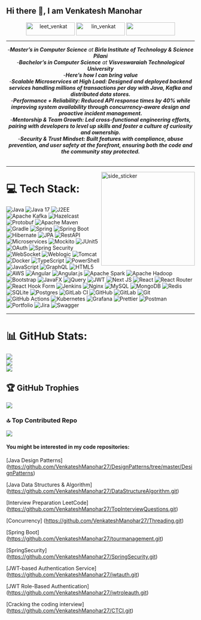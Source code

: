 ## Hi there 👋, I am Venkatesh Manohar


<p align="center">
 <a href="https://leetcode.com/u/venkatm27/" target="blank"><img align="center" src="https://img.shields.io/badge/LeetCode-000000?style=for-the-badge&logo=LeetCode&logoColor=#d16c06" alt="leet_venkat" height="35" width="130" /></a>
<a href="https://www.linkedin.com/in/venkateshmanohar27" target="blank"><img align="center" src="https://img.shields.io/badge/LinkedIn-0077B5?style=for-the-badge&logo=linkedin&logoColor=white" alt="lin_venkat" height="35" width="130" /></a>  
<a href = "mailto: venkatesh.manohar@gmail.com"><img align="center" src="https://img.shields.io/badge/Gmail-D14836?style=for-the-badge&logo=gmail&logoColor=white" height="35" width="130" /></a>
</p>

<hr>

<p align="center">
  <em>
    -<strong>Master’s in Computer Science</strong> at <strong>Birla Institute of Technology & Science Pilani </strong><br>
    -<strong>Bachelor’s in Computer Science</strong> at <strong>Visveswaraiah Technological University</strong><br>
    -<b>Here’s how I can bring value </b><br>
    -<b>Scalable Microservices at High Load: Designed and deployed backend services handling millions of transactions per day with Java, Kafka and distributed data stores.</b><br>
    -<b>Performance + Reliability: Reduced API response times by 40% while improving system availability through concurrency-aware design and proactive incident management.
</b><br>
    -<b>Mentorship & Team Growth: Led cross-functional engineering efforts, pairing with developers to level up skills and foster a culture of curiosity and ownership.</b><br>
    -<b>Security & Trust Mindset: Built features with compliance, abuse prevention, and user safety at the forefront, ensuring both the code and the community stay protected.</b><br>
  </em> 
  <br>
<hr>
<img align="right" width=250px height=250px alt="side_sticker" src="https://media.giphy.com/media/TEnXkcsHrP4YedChhA/giphy.gif" />


# 💻 Tech Stack:
![Java](https://img.shields.io/badge/java-%23ED8B00.svg?style=for-the-badge&logo=openjdk&logoColor=white) 
![Java 17](https://img.shields.io/badge/Java%2017-%23000000.svg?style=for-the-badge&logo=java&logoColor=white)
![J2EE](https://img.shields.io/badge/J2EE-%23000000.svg?style=for-the-badge&logo=java&logoColor=white)
![Apache Kafka](https://img.shields.io/badge/Apache%20Kafka-%23000000.svg?style=for-the-badge&logo=apachekafka&logoColor=white)
![Hazelcast](https://img.shields.io/badge/Hazelcast-%23000000.svg?style=for-the-badge&logo=hazelcast&logoColor=white)
![Protobuf](https://img.shields.io/badge/Protobuf-%23000000.svg?style=for-the-badge&logo=protobuf&logoColor=white)
![Apache Maven](https://img.shields.io/badge/Apache%20Maven-%23000000.svg?style=for-the-badge&logo=apachemaven&logoColor=white)
![Gradle](https://img.shields.io/badge/Gradle-02303A.svg?style=for-the-badge&logo=Gradle&logoColor=white)
![Spring](https://img.shields.io/badge/spring-%236DB33F.svg?style=for-the-badge&logo=spring&logoColor=white) 
![Spring Boot](https://img.shields.io/badge/spring%20boot-%236DB33F.svg?style=for-the-badge&logo=springboot&logoColor=white)
![Hibernate](https://img.shields.io/badge/hibernate-%23E34F26.svg?style=for-the-badge&logo=hibernate&logoColor=white)
![JPA](https://img.shields.io/badge/JPA-%23000000.svg?style=for-the-badge&logo=java&logoColor=white)
![RestAPI](https://img.shields.io/badge/RestAPI-%23000000.svg?style=for-the-badge&logo=restapi&logoColor=white)
![Microservices](https://img.shields.io/badge/Microservices-%23000000.svg?style=for-the-badge&logo=microservices&logoColor=white)
![Mockito](https://img.shields.io/badge/Mockito-%23000000.svg?style=for-the-badge&logo=mockito&logoColor=white)
![JUnit5](https://img.shields.io/badge/JUnit5-%23000000.svg?style=for-the-badge&logo=junit5&logoColor=white)
![OAuth](https://img.shields.io/badge/OAuth-%23000000.svg?style=for-the-badge&logo=oauth&logoColor=white)
![Spring Security](https://img.shields.io/badge/Spring%20Security-%23000000.svg?style=for-the-badge&logo=springsecurity&logoColor=white)
![WebSocket](https://img.shields.io/badge/WebSocket-%23000000.svg?style=for-the-badge&logo=websocket&logoColor=white)
![Weblogic](https://img.shields.io/badge/Weblogic-%23000000.svg?style=for-the-badge&logo=oracle&logoColor=white)
![Tomcat](https://img.shields.io/badge/Tomcat-%23000000.svg?style=for-the-badge&logo=apachetomcat&logoColor=white)
![Docker](https://img.shields.io/badge/Docker-%23000000.svg?style=for-the-badge&logo=docker&logoColor=white)
![TypeScript](https://img.shields.io/badge/typescript-%23007ACC.svg?style=for-the-badge&logo=typescript&logoColor=white)
![PowerShell](https://img.shields.io/badge/PowerShell-%235391FE.svg?style=for-the-badge&logo=powershell&logoColor=white) 
![JavaScript](https://img.shields.io/badge/javascript-%23323330.svg?style=for-the-badge&logo=javascript&logoColor=%23F7DF1E) 
![GraphQL](https://img.shields.io/badge/-GraphQL-E10098?style=for-the-badge&logo=graphql&logoColor=white) 
![HTML5](https://img.shields.io/badge/html5-%23E34F26.svg?style=for-the-badge&logo=html5&logoColor=white) 
![AWS](https://img.shields.io/badge/AWS-%23FF9900.svg?style=for-the-badge&logo=amazon-aws&logoColor=white)
![Angular](https://img.shields.io/badge/angular-%23DD0031.svg?style=for-the-badge&logo=angular&logoColor=white) 
![Angular.js](https://img.shields.io/badge/angular.js-%23E23237.svg?style=for-the-badge&logo=angularjs&logoColor=white)
![Apache Spark](https://img.shields.io/badge/Apache%20Spark-FDEE21?style=for-the-badge&logo=apachespark&logoColor=black)
![Apache Hadoop](https://img.shields.io/badge/Apache%20Hadoop-66CCFF?style=for-the-badge&logo=apachehadoop&logoColor=black) 
![Bootstrap](https://img.shields.io/badge/bootstrap-%238511FA.svg?style=for-the-badge&logo=bootstrap&logoColor=white) ![JavaFX](https://img.shields.io/badge/javafx-%23FF0000.svg?style=for-the-badge&logo=javafx&logoColor=white) ![jQuery](https://img.shields.io/badge/jquery-%230769AD.svg?style=for-the-badge&logo=jquery&logoColor=white) ![JWT](https://img.shields.io/badge/JWT-black?style=for-the-badge&logo=JSON%20web%20tokens)
![Next JS](https://img.shields.io/badge/Next-black?style=for-the-badge&logo=next.js&logoColor=white) ![React](https://img.shields.io/badge/react-%2320232a.svg?style=for-the-badge&logo=react&logoColor=%2361DAFB)
![React Router](https://img.shields.io/badge/React_Router-CA4245?style=for-the-badge&logo=react-router&logoColor=white)
![React Hook Form](https://img.shields.io/badge/React%20Hook%20Form-%23EC5990.svg?style=for-the-badge&logo=reacthookform&logoColor=white) ![Jenkins](https://img.shields.io/badge/jenkins-%232C5263.svg?style=for-the-badge&logo=jenkins&logoColor=white) ![Nginx](https://img.shields.io/badge/nginx-%23009639.svg?style=for-the-badge&logo=nginx&logoColor=white) ![MySQL](https://img.shields.io/badge/mysql-4479A1.svg?style=for-the-badge&logo=mysql&logoColor=white) ![MongoDB](https://img.shields.io/badge/MongoDB-%234ea94b.svg?style=for-the-badge&logo=mongodb&logoColor=white) ![Redis](https://img.shields.io/badge/redis-%23DD0031.svg?style=for-the-badge&logo=redis&logoColor=white) ![SQLite](https://img.shields.io/badge/sqlite-%2307405e.svg?style=for-the-badge&logo=sqlite&logoColor=white) ![Postgres](https://img.shields.io/badge/postgres-%23316192.svg?style=for-the-badge&logo=postgresql&logoColor=white) 
![GitLab CI](https://img.shields.io/badge/gitlab%20CI-%23181717.svg?style=for-the-badge&logo=gitlab&logoColor=white) ![GitHub](https://img.shields.io/badge/github-%23121011.svg?style=for-the-badge&logo=github&logoColor=white) ![GitLab](https://img.shields.io/badge/gitlab-%23181717.svg?style=for-the-badge&logo=gitlab&logoColor=white) ![Git](https://img.shields.io/badge/git-%23F05033.svg?style=for-the-badge&logo=git&logoColor=white) ![GitHub Actions](https://img.shields.io/badge/github%20actions-%232671E5.svg?style=for-the-badge&logo=githubactions&logoColor=white) ![Kubernetes](https://img.shields.io/badge/kubernetes-%23326ce5.svg?style=for-the-badge&logo=kubernetes&logoColor=white)  ![Grafana](https://img.shields.io/badge/grafana-%23F46800.svg?style=for-the-badge&logo=grafana&logoColor=white) ![Prettier](https://img.shields.io/badge/prettier-%23F7B93E.svg?style=for-the-badge&logo=prettier&logoColor=black) ![Postman](https://img.shields.io/badge/Postman-FF6C37?style=for-the-badge&logo=postman&logoColor=white) ![Portfolio](https://img.shields.io/badge/Portfolio-%23000000.svg?style=for-the-badge&logo=firefox&logoColor=#FF7139) ![Jira](https://img.shields.io/badge/jira-%230A0FFF.svg?style=for-the-badge&logo=jira&logoColor=white) ![Swagger](https://img.shields.io/badge/-Swagger-%23Clojure?style=for-the-badge&logo=swagger&logoColor=white)<hr>

# 📊 GitHub Stats:
![](https://github-readme-stats.vercel.app/api?username=VenkateshManohar27&theme=radical&hide_border=false&include_all_commits=true&count_private=true)<br/>
![](https://github-readme-streak-stats.herokuapp.com/?user=VenkateshManohar27&theme=radical&hide_border=false)<br/>
![](https://github-readme-stats.vercel.app/api/top-langs/?username=VenkateshManohar27&theme=radical&hide_border=false&include_all_commits=true&count_private=true&layout=compact)

## 🏆 GitHub Trophies
![](https://github-profile-trophy.vercel.app/?username=VenkateshManohar27&theme=radical&no-frame=true&no-bg=false&margin-w=4)

### 🔝 Top Contributed Repo
![](https://github-contributor-stats.vercel.app/api?username=VenkateshManohar27&limit=5&theme=radical&combine_all_yearly_contributions=true)

#### You might be interested in my code repositories:

[Java Design Patterns] (https://github.com/VenkateshManohar27/DesignPatterns/tree/master/DesignPatterns)

[Java Data Structures & Algorithm] (https://github.com/VenkateshManohar27/DataStructureAlgorithm.git)

[Interview Preparation LeetCode] (https://github.com/VenkateshManohar27/TopInterviewQuestions.git)

[Concurrency] (https://github.com/VenkateshManohar27/Threading.git)

[Spring Boot] (https://github.com/VenkateshManohar27/tourmanagement.git)

[SpringSecurity] (https://github.com/VenkateshManohar27/SpringSecurity.git)

[JWT-based Authentication Service] (https://github.com/VenkateshManohar27/jwtauth.git)

[JWT Role-Based Authentication] (https://github.com/VenkateshManohar27/jwtroleauth.git)

[Cracking the coding interview] (https://github.com/VenkateshManohar27/CTCI.git)


